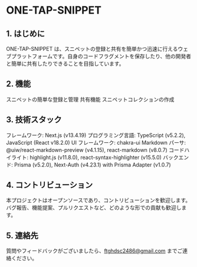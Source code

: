 # ONE-TAP-SNIPPET

## 1. はじめに

ONE-TAP-SNIPPET は、スニペットの登録と共有を簡単かつ迅速に行えるウェブプラットフォームです。自身のコードフラグメントを保存したり、他の開発者と簡単に共有したりできることを目指しています。

## 2. 機能

スニペットの簡単な登録と管理
共有機能
スニペットコレクションの作成

## 3. 技術スタック

フレームワーク: Next.js (v13.4.19)
プログラミング言語: TypeScript (v5.2.2), JavaScript (React v18.2.0)
UI フレームワーク: chakra-ui
Markdown パーサ: @uiw/react-markdown-preview (v4.1.15), react-markdown (v8.0.7)
コードハイライト: highlight.js (v11.8.0), react-syntax-highlighter (v15.5.0)
バックエンド: Prisma (v5.2.0), Next-Auth (v4.23.1) with Prisma Adapter (v1.0.7)

## 4. コントリビューション

本プロジェクトはオープンソースであり、コントリビューションを歓迎します。バグ報告、機能提案、プルリクエストなど、どのような形での貢献も歓迎します。

## 5. 連絡先

質問やフィードバックがございましたら、ftghdsc2486@gmail.com までご連絡ください。
